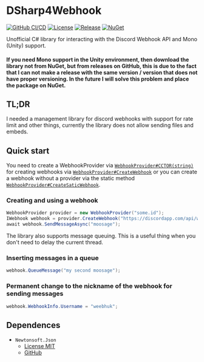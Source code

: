 # DSharp4Webhook
[![GitHub CI/CD](https://github.com/iRebbok/DSharp4Webhook/workflows/GitHub%20CI/CD/badge.svg)](https://github.com/iRebbok/DSharp4Webhook/actions/)
[![License](https://img.shields.io/badge/License-MIT-yellow.svg)](https://opensource.org/licenses/MIT)
[![Release](https://img.shields.io/github/v/release/iRebbok/DSharp4Webhook)](https://github.com/iRebbok/DSharp4Webhook/releases/latest)
[![NuGet](https://img.shields.io/nuget/v/DSharp4Webhook)](https://www.nuget.org/packages/DSharp4Webhook/)

Unofficial C# library for interacting with the Discord Webhook API and Mono (Unity) support.

#### If you need Mono support in the Unity environment, then download the library not from NuGet, but from releases on GitHub, this is due to the fact that I can not make a release with the same version / version that does not have proper versioning. In the future I will solve this problem and place the package on NuGet.

## TL;DR
I needed a management library for discord webhooks with support for rate limit and other things, currently the library does not allow sending files and embeds.

## Quick start
You need to create a WebhookProvider via [`WebhookProvider#CCTOR(string)`](https://github.com/iRebbok/DSharp4Webhook/blob/92c99e77064e0ce6e1eb2e4601562f4aa649034e/src/Core/WebhookProvider.cs#L71) for creating webhooks via [`WebhookProvider#CreateWebhook`](https://github.com/iRebbok/DSharp4Webhook/blob/92c99e77064e0ce6e1eb2e4601562f4aa649034e/src/Core/WebhookProvider.cs#L177) or you can create a webhook without a provider via the static method [`WebhookProvider#CreateSaticWebhook`](https://github.com/iRebbok/DSharp4Webhook/blob/92c99e77064e0ce6e1eb2e4601562f4aa649034e/src/Core/WebhookProvider.cs#L93).

### Creating and using a webhook
```csharp
WebhookProvider provider = new WebhookProvider("some.id");
IWebhook webhook = provider.CreateWebhook("https://discordapp.com/api/webhooks/id/token");
await webhook.SendMessageAsync("moosage");
```
The library also supports message queuing.
This is a useful thing when you don't need to delay the current thread.

### Inserting messages in a queue
```csharp
webhook.QueueMessage("my second moosage");
```

### Permanent change to the nickname of the webhook for sending messages
```csharp
webhook.WebhookInfo.Username = "weebhuk";
```

## Dependences
- `Newtonsoft.Json`
  - [License MIT](https://github.com/JamesNK/Newtonsoft.Json/blob/master/LICENSE.md)
  - [GitHub](https://github.com/JamesNK/Newtonsoft.Json)
